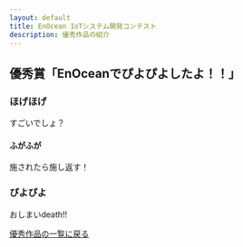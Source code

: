 ```yaml
---
layout: default
title: EnOcean IoTシステム開発コンテスト
description: 優秀作品の紹介
---
```


## 優秀賞「EnOceanでぴよぴよしたよ！！」

### ほげほげ

すごいでしょ？

#### ふがふが

施されたら施し返す！

### ぴよぴよ

おしまいdeath!!


[優秀作品の一覧に戻る](index)
